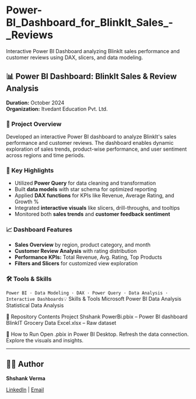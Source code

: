 # Power-BI_Dashboard_for_BlinkIt_Sales_-_Reviews
Interactive Power BI Dashboard analyzing BlinkIt sales performance and customer reviews using DAX, slicers, and data modeling.

## 📊 Power BI Dashboard: BlinkIt Sales & Review Analysis  
**Duration:** October 2024  
**Organization:** Itvedant Education Pvt. Ltd.

### 🔧 Project Overview  
Developed an interactive Power BI dashboard to analyze BlinkIt's sales performance and customer reviews. The dashboard enables dynamic exploration of sales trends, product-wise performance, and user sentiment across regions and time periods.

### 🧠 Key Highlights  
- Utilized **Power Query** for data cleaning and transformation 
- Built **data models** with star schema for optimized reporting  
- Applied **DAX functions** for KPIs like Revenue, Average Rating, and Growth %  
- Integrated **interactive visuals** like slicers, drill-throughs, and tooltips  
- Monitored both **sales trends** and **customer feedback sentiment**

### 📈 Dashboard Features  
- **Sales Overview** by region, product category, and month  
- **Customer Review Analysis** with rating distribution  
- **Performance KPIs:** Total Revenue, Avg. Rating, Top Products  
- **Filters and Slicers** for customized view exploration  

### 🛠️ Tools & Skills  
`Power BI · Data Modeling · DAX · Power Query · Data Analysis · Interactive Dashboards`💡 Skills & Tools
Microsoft Power BI
Data Analysis
Statistical Data Analysis

📁 Repository Contents
Project Shshank PowerBi.pbix – Power BI dashboard
BlinkIT Grocery Data Excel.xlsx – Raw dataset

🚀 How to Run
Open .pbix in Power BI Desktop.
Refresh the data connection.
Explore the visuals and insights.


---


## 🧑‍💻 Author

**Shshank Verma**  

[LinkedIn](https://www.linkedin.com/in/shshankverma) | [Email](mailto:shshankvermaa@gmail.com)
